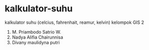# kalkulator-suhu
kalkulator suhu (celcius, fahrenhait, reamur, kelvin)
kelompok GIS 2
1. M. Priambodo Satrio W. 
2. Nadya Alifia Chairunnisa 
3. Divany maulidyna putri 

